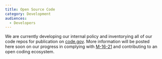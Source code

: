 ```yaml
---
title: Open Source Code
category: Development
audiences:
  - Developers
---
```


We are currently developing our internal policy and inventorying all of our code repos for publication on [code.gov](https://code.gov/).  More information will be posted here soon on our progress in complying with [M-16-21](https://www.whitehouse.gov/sites/default/files/omb/memoranda/2016/m_16_21.pdf) and contributing to an open coding ecosystem.